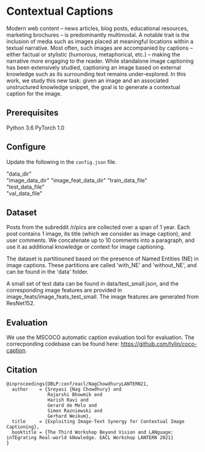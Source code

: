 # Contextual Captions

Modern web content – news articles, blog posts, educational resources, marketing brochures – is predominantly multimodal. A notable trait is the inclusion of media such as images placed at meaningful locations within a textual narrative. Most often, such images are accompanied by captions – either factual or stylistic (humorous, metaphorical, etc.) – making the narrative more engaging to the reader. While standalone image captioning has been extensively studied, captioning an
image based on external knowledge such as its surrounding text remains under-explored. In this work, we study this new task: given an image and an associated unstructured knowledge snippet, the goal is to generate a contextual caption for the image.

## Prerequisites

Python 3.6
PyTorch 1.0

## Configure

Update the following in the `config.json` file. 

"data_dir"  
"image_data_dir" 
"image_feat_data_dir"
"train_data_file"  
"test_data_file"   
"val_data_file"

## Dataset

Posts from the subreddit /r/pics are collected over a span of 1 year. Each post contains 1 image, its title (which we consider as image caption), and user comments. We concatenate up to 10 comments into a paragraph, and use it as additional knowledge or context for image captioning.

The dataset is partitiouned based on the presence of Named Entities (NE) in image captions. These partitions are called 'with_NE' and 'without_NE', and can be found in the 'data' folder.

A small set of test data can be found in data/test_small.json, and the corresponding image features are provided in image_feats/image_feats_test_small. The image features are generated from ResNet152.

## Evaluation

We use the MSCOCO automatic caption evaluation tool for evaluation. The correcponding codebase can be found here: https://github.com/tylin/coco-caption.

## Citation

```
@inproceedings{DBLP:conf/eacl/NagChowdhuryLANTERN21,
  author    = {Sreyasi {Nag Chowdhury} and
               Rajarshi Bhowmik and
               Harish Ravi and
			   Gerard de Melo and
			   Simon Razniewski and
               Gerhard Weikum},
  title     = {Exploiting Image-Text Synergy for Contextual Image Captioning},
  booktitle = {The Third Workshop Beyond Vision and LANguage: inTEgrating Real-world kNowledge. EACL Workshop LANTERN 2021}
}
```
